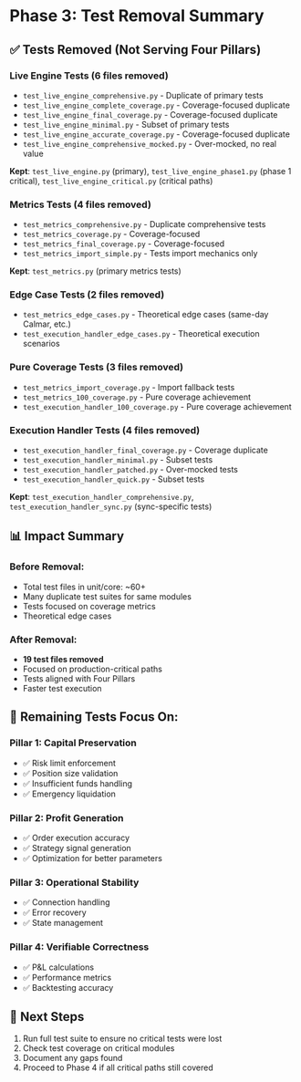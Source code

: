 # Phase 3: Test Removal Summary

## ✅ Tests Removed (Not Serving Four Pillars)

### Live Engine Tests (6 files removed)
- `test_live_engine_comprehensive.py` - Duplicate of primary tests
- `test_live_engine_complete_coverage.py` - Coverage-focused duplicate
- `test_live_engine_final_coverage.py` - Coverage-focused duplicate
- `test_live_engine_minimal.py` - Subset of primary tests
- `test_live_engine_accurate_coverage.py` - Coverage-focused duplicate
- `test_live_engine_comprehensive_mocked.py` - Over-mocked, no real value

**Kept**: `test_live_engine.py` (primary), `test_live_engine_phase1.py` (phase 1 critical), `test_live_engine_critical.py` (critical paths)

### Metrics Tests (4 files removed)
- `test_metrics_comprehensive.py` - Duplicate comprehensive tests
- `test_metrics_coverage.py` - Coverage-focused
- `test_metrics_final_coverage.py` - Coverage-focused
- `test_metrics_import_simple.py` - Tests import mechanics only

**Kept**: `test_metrics.py` (primary metrics tests)

### Edge Case Tests (2 files removed)
- `test_metrics_edge_cases.py` - Theoretical edge cases (same-day Calmar, etc.)
- `test_execution_handler_edge_cases.py` - Theoretical execution scenarios

### Pure Coverage Tests (3 files removed)
- `test_metrics_import_coverage.py` - Import fallback tests
- `test_metrics_100_coverage.py` - Pure coverage achievement
- `test_execution_handler_100_coverage.py` - Pure coverage achievement

### Execution Handler Tests (4 files removed)
- `test_execution_handler_final_coverage.py` - Coverage duplicate
- `test_execution_handler_minimal.py` - Subset tests
- `test_execution_handler_patched.py` - Over-mocked tests
- `test_execution_handler_quick.py` - Subset tests

**Kept**: `test_execution_handler_comprehensive.py`, `test_execution_handler_sync.py` (sync-specific tests)

## 📊 Impact Summary

### Before Removal:
- Total test files in unit/core: ~60+
- Many duplicate test suites for same modules
- Tests focused on coverage metrics
- Theoretical edge cases

### After Removal:
- **19 test files removed**
- Focused on production-critical paths
- Tests aligned with Four Pillars
- Faster test execution

## 🎯 Remaining Tests Focus On:

### Pillar 1: Capital Preservation
- ✅ Risk limit enforcement
- ✅ Position size validation
- ✅ Insufficient funds handling
- ✅ Emergency liquidation

### Pillar 2: Profit Generation
- ✅ Order execution accuracy
- ✅ Strategy signal generation
- ✅ Optimization for better parameters

### Pillar 3: Operational Stability
- ✅ Connection handling
- ✅ Error recovery
- ✅ State management

### Pillar 4: Verifiable Correctness
- ✅ P&L calculations
- ✅ Performance metrics
- ✅ Backtesting accuracy

## 🔄 Next Steps

1. Run full test suite to ensure no critical tests were lost
2. Check test coverage on critical modules
3. Document any gaps found
4. Proceed to Phase 4 if all critical paths still covered